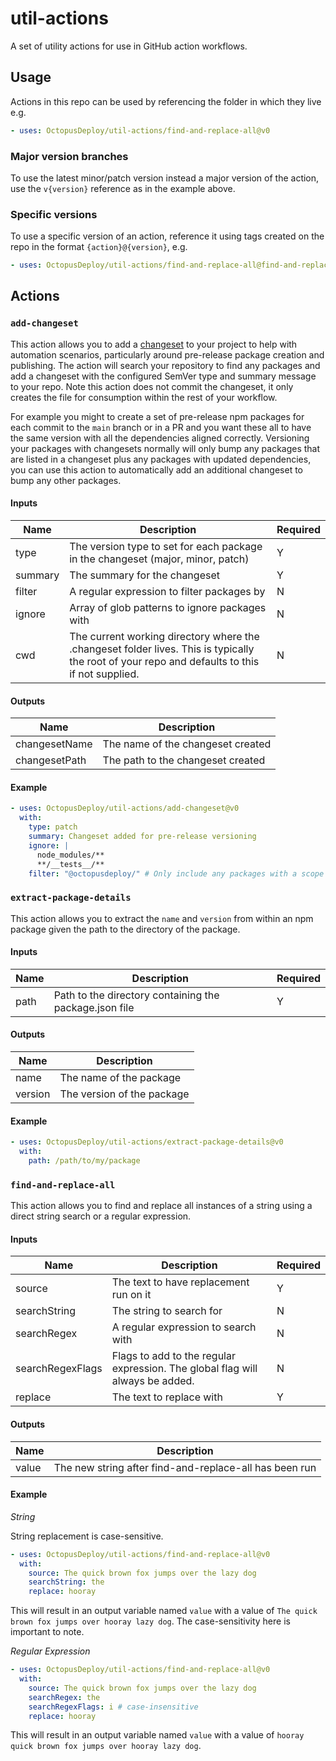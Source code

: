 # util-actions

A set of utility actions for use in GitHub action workflows.

## Usage

Actions in this repo can be used by referencing the folder in which they live e.g.

```yml
- uses: OctopusDeploy/util-actions/find-and-replace-all@v0
```

### Major version branches

To use the latest minor/patch version instead a major version of the action, use the `v{version}` reference as in the example above.

### Specific versions

To use a specific version of an action, reference it using tags created on the repo in the format `{action}@{version}`, e.g.

```yml
- uses: OctopusDeploy/util-actions/find-and-replace-all@find-and-replace-all@0.1.0
```

## Actions

### `add-changeset`

This action allows you to add a [changeset](https://github.com/changesets/changesets) to your project to help with automation scenarios, particularly around pre-release package creation and publishing. The action will search your repository to find any packages and add a changeset with the configured SemVer type and summary message to your repo. Note this action does not commit the changeset, it only creates the file for consumption within the rest of your workflow.

For example you might to create a set of pre-release npm packages for each commit to the `main` branch or in a PR and you want these all to have the same version with all the dependencies aligned correctly. Versioning your packages with changesets normally will only bump any packages that are listed in a changeset plus any packages with updated dependencies, you can use this action to automatically add an additional changeset to bump any other packages.

#### Inputs

| Name    | Description                                                                                                                                    | Required |
| ------- | ---------------------------------------------------------------------------------------------------------------------------------------------- | -------- |
| type    | The version type to set for each package in the changeset (major, minor, patch)                                                                | Y        |
| summary | The summary for the changeset                                                                                                                  | Y        |
| filter  | A regular expression to filter packages by                                                                                                     | N        |
| ignore  | Array of glob patterns to ignore packages with                                                                                                 | N        |
| cwd     | The current working directory where the .changeset folder lives. This is typically the root of your repo and defaults to this if not supplied. | N        |

#### Outputs

| Name          | Description                       |
| ------------- | --------------------------------- |
| changesetName | The name of the changeset created |
| changesetPath | The path to the changeset created |

#### Example

```yml
- uses: OctopusDeploy/util-actions/add-changeset@v0
  with:
    type: patch
    summary: Changeset added for pre-release versioning
    ignore: |
      node_modules/**
      **/__tests__/**
    filter: "@octopusdeploy/" # Only include any packages with a scope of @octopusdeploy
```

### `extract-package-details`

This action allows you to extract the `name` and `version` from within an npm package given the path to the directory of the package.

#### Inputs

| Name | Description                                            | Required |
| ---- | ------------------------------------------------------ | -------- |
| path | Path to the directory containing the package.json file | Y        |

#### Outputs

| Name    | Description                |
| ------- | -------------------------- |
| name    | The name of the package    |
| version | The version of the package |

#### Example

```yml
- uses: OctopusDeploy/util-actions/extract-package-details@v0
  with:
    path: /path/to/my/package
```

### `find-and-replace-all`

This action allows you to find and replace all instances of a string using a direct string search or a regular expression.

#### Inputs

| Name             | Description                                                                   | Required |
| ---------------- | ----------------------------------------------------------------------------- | -------- |
| source           | The text to have replacement run on it                                        | Y        |
| searchString     | The string to search for                                                      | N        |
| searchRegex      | A regular expression to search with                                           | N        |
| searchRegexFlags | Flags to add to the regular expression. The global flag will always be added. | N        |
| replace          | The text to replace with                                                      | Y        |

#### Outputs

| Name  | Description                                            |
| ----- | ------------------------------------------------------ |
| value | The new string after find-and-replace-all has been run |

#### Example

*String*

String replacement is case-sensitive.

```yml
- uses: OctopusDeploy/util-actions/find-and-replace-all@v0
  with:
    source: The quick brown fox jumps over the lazy dog
    searchString: the
    replace: hooray
```

This will result in an output variable named `value` with a value of `The quick brown fox jumps over hooray lazy dog`. The case-sensitivity here is important to note.

*Regular Expression*

```yml
- uses: OctopusDeploy/util-actions/find-and-replace-all@v0
  with:
    source: The quick brown fox jumps over the lazy dog
    searchRegex: the
    searchRegexFlags: i # case-insensitive
    replace: hooray
```

This will result in an output variable named `value` with a value of `hooray quick brown fox jumps over hooray lazy dog`.